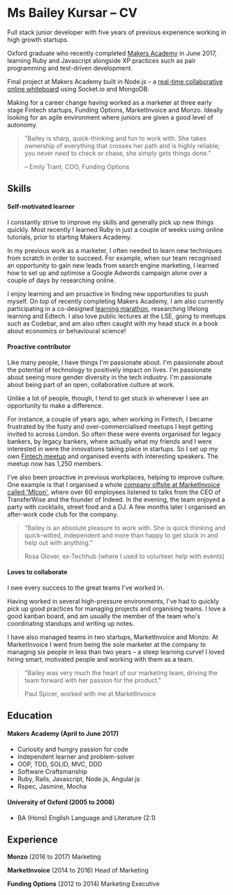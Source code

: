 # Ms Bailey Kursar – CV

Full stack junior developer with five years of previous experience working in high growth startups.

Oxford graduate who recently completed [Makers Academy](http://www.makersacademy.com/) in June 2017, learning Ruby and Javascript alongside XP practices such as pair programming and test-driven development.

Final project at Makers Academy built in Node.js – a [real-time collaborative online whiteboard](https://github.com/ilarne/team-whiteboard) using Socket.io and MongoDB.

Making for a career change having worked as a marketer at three early stage Fintech startups, Funding Options, MarketInvoice and Monzo. Ideally looking for an agile environment where juniors are given a good level of autonomy.

> "Bailey is sharp, quick-thinking and fun to work with. She takes ownership of everything that crosses her path and is highly reliable; you never need to check or chase, she simply gets things done.”
>
>– Emily Trant, COO, Funding Options

## Skills

#### Self-motivated learner

I constantly strive to improve my skills and generally pick up new things quickly. Most recently I learned Ruby in just a couple of weeks using online tutorials, prior to starting Makers Academy.

In my previous work as a marketer, I often needed to learn new techniques from scratch in order to succeed. For example, when our team recognised an opportunity to gain new leads from search engine marketing, I learned how to set up and optimise a Google Adwords campaign alone over a couple of days by researching online.

I enjoy learning and am proactive in finding new opportunities to push myself. On top of recently completing Makers Academy, I am also currently participating in a co-designed [learning marathon](https://www.enrolyourself.com/), researching lifelong learning and Edtech. I also love public lectures at the LSE, going to meetups such as Codebar, and am also often caught with my head stuck in a book about economics or behavioural science!

#### Proactive contributor

Like many people, I have things I'm passionate about. I'm passionate about the potential of technology to positively impact on lives. I'm passionate about seeing more gender diversity in the tech industry. I'm passionate about being part of an open, collaborative culture at work.

Unlike a lot of people, though, I tend to get stuck in whenever I see an opportunity to make a difference.

For instance, a couple of years ago, when working in Fintech, I became frustrated by the fusty and over-commercialised meetups I kept getting invited to across London. So often these were events organised for legacy bankers, by legacy bankers, where actually what my friends and I were interested in were the innovations taking place in startups. So I set up my own [Fintech meetup](http://meetup.com/youhadonefintechjob) and organised events with interesting speakers. The meetup now has 1,250 members.

I've also been proactive in previous workplaces, helping to improve culture. One example is that I organised a whole [company offsite at MarketInvoice called 'MIcon'](https://www.youtube.com/watch?v=v9XPuitbjEk), where over 60 employees listened to talks from the CEO of TransferWise and the founder of Indeed. In the evening, the team enjoyed a party with cocktails, street food and a DJ. A few months later I organised an after-work code club for the company.

> "Bailey is an absolute pleasure to work with. She is quick thinking and quick-witted, independent and more than happy to get stuck in and help out with anything."
>
> Rosa Glover, ex-Techhub (where I used to volunteer help with events)

#### Loves to collaborate

I owe every success to the great teams I've worked in.

Having worked in several high-pressure environments, I've had to quickly pick up good practices for managing projects and organising teams. I love a good kanban board, and am usually the member of the team who's coordinating standups and writing up notes.

I have also managed teams in two startups, MarketInvoice and Monzo. At MarketInvoice I went from being the sole marketer at the company to managing six people in less than two years – a steep learning curve! I loved hiring smart, motivated people and working with them as a team.

> "Bailey was very much the heart of our marketing team, driving the team forward with her passion for the product."
>
> Paul Spicer, worked with me at MarketInvoice

## Education

#### Makers Academy (April to June 2017)

- Curiosity and hungry passion for code
- Independent learner and problem-solver
- OOP, TDD, SOLID, MVC, DDD
- Software Craftsmanship
- Ruby, Rails, Javascript, Node.js, Angular.js
- Rspec, Jasmine, Mocha

#### University of Oxford (2005 to 2008)

- BA (Hons) English Language and Literature (2:1)

## Experience

**Monzo** (2016 to 2017)
Marketing

**MarketInvoice** (2014 to 2016)
Head of Marketing

**Funding Options** (2012 to 2014)
Marketing Executive
